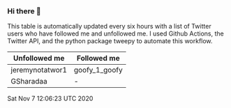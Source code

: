 ### Hi there 👋

This table is automatically updated every six hours with a list of Twitter users who have followed me and unfollowed me. I used Github Actions, the Twitter API, and the python package tweepy to automate this workflow.

| Unfollowed me |  Followed me |
| --- | --- |
|jeremynotatwor1|goofy_1_goofy|
|GSharadaa|-|
Sat Nov  7 12:06:23 UTC 2020

